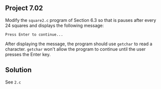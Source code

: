 ## Project 7.02

Modify the `square2.c` program of Section 6.3 so that is pauses after every 24 squares and displays the following message:

```
Press Enter to continue...
```

After displaying the message, the program should use `getchar` to read a character. `getchar` won't allow the program to continue until the user presses the Enter key.

## Solution

See `2.c`
